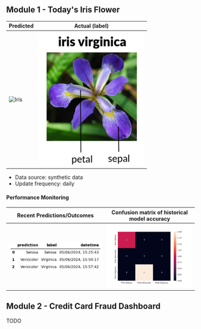 
## Module 1 - Today's Iris Flower 

| Predicted | Actual (label)
|--------|------- 
| ![Iris](https://raw.githubusercontent.com/jake-maymar/serverless-ml-course/main/assets/latest_iris.png) | ![Iris](https://raw.githubusercontent.com/jake-maymar/serverless-ml-course/main/assets/actual_iris.png) 

 * Data source: synthetic data
 * Update frequency: daily

#### Performance Monitoring 

| Recent Predictions/Outcomes | Confusion matrix of historical model accuracy 
|--------|------- 
| ![Recent predictions](https://raw.githubusercontent.com/jake-maymar/serverless-ml-course/main/assets/df_recent.png) | ![Confusion Matrix](https://raw.githubusercontent.com/jake-maymar/serverless-ml-course/main/assets/confusion_matrix.png)


## Module 2 - Credit Card Fraud Dashboard


TODO

